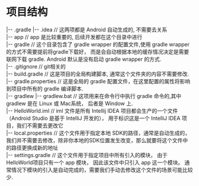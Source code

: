 # 项目结构
|-- .gradle 
|-- .idea               // 这两项都是 Android 自动生成的, 不需要去关系  
|-- app                 // app 是比较重要的, 后续开发都在这个目录中进行  
|-- gradle              // 这个目录包含了 gradle wrapper 的配置文件,使用 gradle wrapper 的方式不需要提前将gradle下载好， 而是会自动根据本地的缓存情况决定是需要联网下载 gradle. Android 默认是没有启动 gradle wrapper 的方式.  
|-- .gitignore          // git相关的  
|-- build.gradle        // 这是项目的全局构建脚本, 通常这个文件夹的内容不需要修改.   
|-- gradle.properties   // 这是全局的 gradle 配置文件，在这里配置的属性将影响到项目中所有的 gradle 编译脚本.  
|-- gradlew 
|-- gradlew.bat         // 这项用来在命令行中执行 gradle 命令的,其中 gradlew 是在 Linux 或 Mac系统， 后者是 Window 上.  
|-- HelloWorld.iml      // iml 文件是所有 Intellij IDEA 项目都会生产的一个文件（Android Studio 是基于 IntelliJ 开发的）， 用于标识这是一个 IntelliJ IDEA 项目，我们不需要去更改它  
|-- local.properties   // 这个文件用于指定本地 SDK的路径，通常是自动生成的， 我们并不需要去修改，除非你本地的SDK位置发生改变，那么就要将这个文件中的路径更换成新的地址  
|-- settings.gradle    // 这个文件用于指定项目中所有引入的模块， 由于HelloWorld项目只有一个 app 模块， 因此该文件中只引入 app 这一个模块。 通常情况下模块的引入是自动完成的，需要我们手动去修改这个文件的场景可能比较少. 
